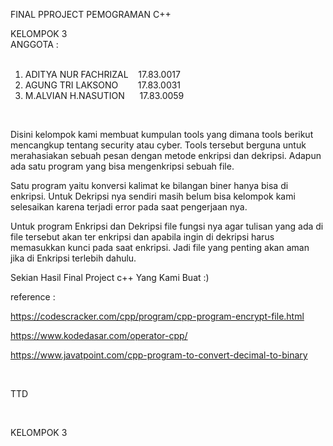 <p>FINAL PPROJECT PEMOGRAMAN C++</p>
<p>KELOMPOK 3<br />ANGGOTA :<br /><br /></p>
<ol>
<li>ADITYA NUR FACHRIZAL&nbsp; &nbsp; 17.83.0017&nbsp;</li>
<li>AGUNG TRI LAKSONO&nbsp; &nbsp; &nbsp; &nbsp; 17.83.0031&nbsp;</li>
<li>M.ALVIAN H.NASUTION&nbsp; &nbsp; &nbsp; 17.83.0059&nbsp;</li>
</ol>
<p>&nbsp;</p>
<p>Disini kelompok kami membuat kumpulan tools yang dimana tools berikut mencangkup tentang security atau cyber. Tools tersebut berguna untuk merahasiakan sebuah pesan dengan metode enkripsi dan dekripsi. Adapun ada satu program yang bisa mengenkripsi sebuah file.&nbsp;</p>
<p>Satu program yaitu konversi kalimat ke bilangan biner hanya bisa di enkripsi. Untuk Dekripsi nya sendiri masih belum bisa kelompok kami selesaikan karena terjadi error pada saat pengerjaan nya.&nbsp;</p>
<p>Untuk program Enkripsi dan Dekripsi file fungsi nya agar tulisan yang ada di file tersebut akan ter enkripsi dan apabila ingin di dekripsi harus memasukkan kunci pada saat enkripsi. Jadi file yang penting akan aman jika di Enkripsi terlebih dahulu.</p>
<p>Sekian Hasil Final Project c++ Yang Kami Buat :)</p>
<p>reference :</p>
<p><a href="https://codescracker.com/cpp/program/cpp-program-encrypt-file.htm">https://codescracker.com/cpp/program/cpp-program-encrypt-file.html</a></p>
<p><a href="https://www.kodedasar.com/operator-cpp/">https://www.kodedasar.com/operator-cpp/</a></p>
<p><a href="https://www.javatpoint.com/cpp-program-to-convert-decimal-to-binary">https://www.javatpoint.com/cpp-program-to-convert-decimal-to-binary</a></p>
<p>&nbsp;</p>
<p>TTD</p>
<p>&nbsp;</p>
<p>KELOMPOK 3</p>
<p>&nbsp;</p>
<p>&nbsp;</p>
